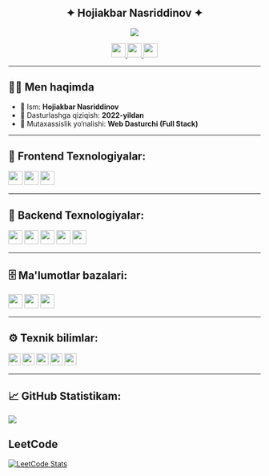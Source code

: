 <p align="center">
  <h2 align="center">✦ Hojiakbar Nasriddinov ✦</h2>
</p>

<p align="center">
  <img src="https://capsule-render.vercel.app/api?type=waving&color=gradient&height=120&section=header&text=Welcome%20to%20my%20GitHub!&fontAlign=50&fontAlignY=40&desc=Developer%20Journey%20Since%202022&descAlign=50&descAlignY=70" />
</p>

<p align="center">
  <a href="mailto:hojiakbar@example.com">
    <img height="28" src="https://img.shields.io/badge/Gmail-D14836?style=for-the-badge&logo=gmail&logoColor=white" />
  </a>
  <a href="https://t.me/hojiakbar_0628">
    <img height="28" src="https://img.shields.io/badge/Telegram-26A5E4?style=for-the-badge&logo=telegram&logoColor=white" />
  </a>
  <a href="https://www.instagram.com/hojiakbar____0628/">
    <img height="28" src="https://img.shields.io/badge/Instagram-E4405F?style=for-the-badge&logo=instagram&logoColor=white" />
  </a>
</p>

---

## 🧑‍💻 Men haqimda

- 🧠 Ism: **Hojiakbar Nasriddinov**
- 🎯 Dasturlashga qiziqish: **2022-yildan**
- 📍 Mutaxassislik yo‘nalishi: **Web Dasturchi (Full Stack)**

---

## 🚀 Frontend Texnologiyalar:

<code><img height="28" src="https://img.shields.io/badge/React-20232A?style=for-the-badge&logo=react&logoColor=61DAFB" /></code>
<code><img height="28" src="https://img.shields.io/badge/Next.js-000000?style=for-the-badge&logo=next.js&logoColor=white" /></code>
<code><img height="28" src="https://img.shields.io/badge/TypeScript-3178C6?style=for-the-badge&logo=typescript&logoColor=white" /></code>

---

## 🧩 Backend Texnologiyalar:

<code><img height="28" src="https://img.shields.io/badge/FastAPI-009688?style=for-the-badge&logo=fastapi&logoColor=white" /></code>
<code><img height="28" src="https://img.shields.io/badge/Node.js-339933?style=for-the-badge&logo=node.js&logoColor=white" /></code>
<code><img height="28" src="https://img.shields.io/badge/Express.js-000000?style=for-the-badge&logo=express&logoColor=white" /></code>
<code><img height="28" src="https://img.shields.io/badge/Flask-000000?style=for-the-badge&logo=flask&logoColor=white" /></code>
<code><img height="28" src="https://img.shields.io/badge/SQLAlchemy-E44D27?style=for-the-badge&logo=sqlalchemy&logoColor=white" /></code>

---

## 🗄 Ma'lumotlar bazalari:

<code><img height="28" src="https://img.shields.io/badge/PostgreSQL-336791?style=for-the-badge&logo=postgresql&logoColor=white" /></code>
<code><img height="28" src="https://img.shields.io/badge/MySQL-00758F?style=for-the-badge&logo=mysql&logoColor=white" /></code>
<code><img height="28" src="https://img.shields.io/badge/MongoDB-47A248?style=for-the-badge&logo=mongodb&logoColor=white" /></code>

---

## ⚙️ Texnik bilimlar:

<code><img height="24" src="https://img.shields.io/badge/HTML5-E34F26?style=flat&logo=html5&logoColor=white" /></code>
<code><img height="24" src="https://img.shields.io/badge/CSS3-1572B6?style=flat&logo=css3&logoColor=white" /></code>
<code><img height="24" src="https://img.shields.io/badge/JavaScript-F7DF1E?style=flat&logo=javascript&logoColor=black" /></code>
<code><img height="24" src="https://img.shields.io/badge/Git-F05032?style=flat&logo=git&logoColor=white" /></code>
<code><img height="24" src="https://img.shields.io/badge/Postman-FF6C37?style=flat&logo=postman&logoColor=white" /></code>

---

## 📈 GitHub Statistikam:

<img src="https://github-readme-stats.vercel.app/api?username=hojiakbar2806&show_icons=true&theme=tokyonight" />

## LeetCode

[![LeetCode Stats](https://leetcard.jacoblin.cool/hojiakbar2806?theme=dark&font=Noto%20Sans)](https://leetcode.com/hojiakbar2806)

